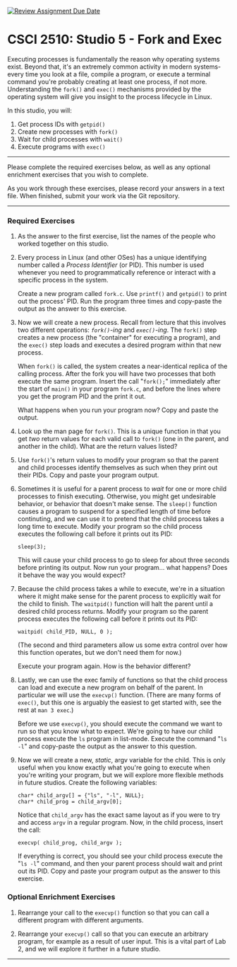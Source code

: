 [![Review Assignment Due Date](https://classroom.github.com/assets/deadline-readme-button-22041afd0340ce965d47ae6ef1cefeee28c7c493a6346c4f15d667ab976d596c.svg)](https://classroom.github.com/a/N6nt7Z_6)
# CSCI 2510: Studio 5 - Fork and Exec

Executing processes is fundamentally the reason why operating systems
exist. Beyond that, it\'s an extremely common activity in modern
systems- every time you look at a file, compile a program, or execute a
terminal command you\'re probably creating at least one process, if not
more. Understanding the `fork()` and `exec()` mechanisms provided by the
operating system will give you insight to the process lifecycle in
Linux.

In this studio, you will:

1.  Get process IDs with `getpid()`
2.  Create new processes with `fork()`
3.  Wait for child processes with `wait()`
4.  Execute programs with `exec()`

------------------------------------------------------------------------

Please complete the required exercises below, as well as any optional
enrichment exercises that you wish to complete.

As you work through these exercises, please record your answers in a
text file. When finished, submit your work via the Git repository.

------------------------------------------------------------------------

### Required Exercises

1.  As the answer to the first exercise, list the names of the people
    who worked together on this studio.

2.  Every process in Linux (and other OSes) has a unique identifying
    number called a *Process Identifier* (or PID). This number is used
    whenever you need to programmatically reference or interact with a
    specific process in the system.

    Create a new program called `fork.c`. Use `printf()` and `getpid()`
    to print out the process\' PID. Run the program three times and
    copy-paste the output as the answer to this exercise.

3.  Now we will create a new process. Recall from lecture that this
    involves two different operations: *`fork()`-ing* and
    *`exec()`-ing*. The `fork()` step creates a new process (the
    \"container\" for executing a program), and the `exec()` step loads
    and executes a desired program within that new process.

    When `fork()` is called, the system creates a near-identical replica
    of the calling process. After the fork you will have two processes
    that both execute the same program. Insert the call \"`fork();`\"
    immediately after the start of `main()` in your program `fork.c`,
    and before the lines where you get the program PID and the print it
    out.

    What happens when you run your program now? Copy and paste the
    output.

4.  Look up the man page for `fork()`. This is a unique function in that
    you get *two* return values for each valid call to `fork()` (one in
    the parent, and another in the child). What are the return values
    listed?

5.  Use `fork()`\'s return values to modify your program so that the
    parent and child processes identify themselves as such when they
    print out their PIDs. Copy and paste your program output.

6.  Sometimes it is useful for a parent process to *wait* for one or
    more child processes to finish executing. Otherwise, you might get
    undesirable behavior, or behavior that doesn\'t make sense. The
    `sleep()` function causes a program to suspend for a specified
    length of time before continuting, and we can use it to pretend that
    the child process takes a long time to execute. Modify your program
    so the child process executes the following call before it prints
    out its PID:

    `sleep(3);`

    This will cause your child process to go to sleep for about three
    seconds before printing its output. Now run your program\... what
    happens? Does it behave the way you would expect?

7.  Because the child process takes a while to execute, we\'re in a
    situation where it might make sense for the parent process to
    explicitly wait for the child to finish. The `waitpid()` function
    will halt the parent until a desired child process returns. Modify
    your program so the parent process executes the following call
    before it prints out its PID:

    `waitpid( child_PID, NULL, 0 );`

    (The second and third parameters allow us some extra control over
    how this function operates, but we don\'t need them for now.)

    Execute your program again. How is the behavior different?

8.  Lastly, we can use the exec family of functions so that the child
    process can load and execute a new program on behalf of the parent.
    In particular we will use the `execvp()` function. (There are many
    forms of `exec()`, but this one is arguably the easiest to get
    started with, see the rest at `man 3 exec`.)

    Before we use `execvp()`, you should execute the command we want to
    run so that you know what to expect. We\'re going to have our child
    process execute the `ls` program in list-mode. Execute the command
    \"`ls -l`\" and copy-paste the output as the answer to this
    question.

9.  Now we will create a new, *static*, argv variable for the child.
    This is only useful when you know exactly what you\'re going to
    execute when you\'re writing your program, but we will explore more
    flexible methods in future studios. Create the following variables:

    `char* child_argv[] = {"ls", "-l", NULL};`\
    `char* child_prog = child_argv[0];`

    Notice that `child_argv` has the exact same layout as if you were to
    try and access `argv` in a regular program. Now, in the child
    process, insert the call:

    `execvp( child_prog, child_argv );`

    If everything is correct, you should see your child process execute
    the \"`ls -l`\" command, and then your parent process should wait
    and print out its PID. Copy and paste your program output as the
    answer to this exercise.

### Optional Enrichment Exercises

1.  Rearrange your call to the `execvp()` function so that you can call
    a different program with different arguments.

2.  Rearrange your `execvp()` call so that you can execute an arbitrary
    program, for example as a result of user input. This is a vital part
    of Lab 2, and we will explore it further in a future studio.

------------------------------------------------------------------------
